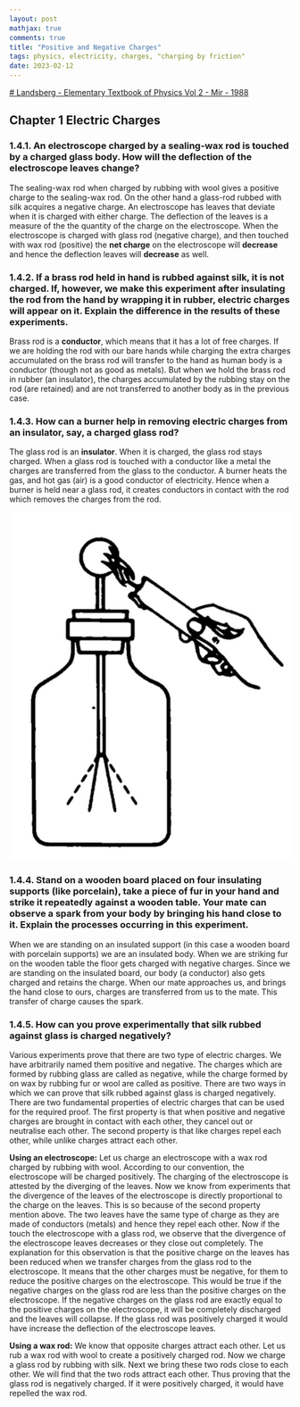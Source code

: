 ```yaml
---
layout: post
mathjax: true
comments: true
title: "Positive and Negative Charges"
tags: physics, electricity, charges, "charging by friction"
date: 2023-02-12
---
```

[# Landsberg - Elementary Textbook of Physics Vol 2 - Mir - 1988](https://archive.org/details/LandsbergElementaryTextbookOnPhysicsVol2Mir1988)

## Chapter 1 Electric Charges

### 1.4.1. An electroscope charged by a sealing-wax rod is touched by a charged glass body. How will the deflection of the electroscope leaves change?

The sealing-wax rod when charged by rubbing with wool gives a positive charge to the sealing-wax rod. On the other hand a glass-rod rubbed with silk acquires a negative charge. An electroscope has leaves that deviate when it is charged with either charge. The deflection of the leaves is a measure of the the quantity of the charge on the electroscope. When the electroscope is charged with glass rod (negative charge), and then touched with wax rod (positive) the **net charge** on the electroscope will **decrease** and hence the deflection leaves will **decrease** as well.




### 1.4.2. If a brass rod held in hand is rubbed against silk, it is not charged. If, however, we make this experiment after insulating the rod from the hand by wrapping it in rubber, electric charges will appear on it. Explain the difference in the results of these experiments.

Brass rod is a **conductor**, which means that it has a lot of free charges. If we are holding the rod with our bare hands while charging the extra charges accumulated on the brass rod will transfer to the hand as human body is a conductor (though not as good as metals). But when we hold the brass rod in rubber (an insulator), the charges accumulated by the rubbing stay on the rod (are retained) and are not transferred to another body as in the previous case.


### 1.4.3. How can a burner help in removing electric charges from an insulator, say, a charged glass rod?

The glass rod is an **insulator**. When it is charged, the glass rod stays charged. When a glass rod is touched with a conductor like a metal the charges are transferred from the glass to the conductor. A burner heats the gas, and hot gas (air) is a good conductor of electricity. Hence when a burner is held near a glass rod, it creates conductors in contact with the rod which removes the 
charges from the rod.

   ![Discharging by flame](/assets/figs/landsberg/vol-2/ch-01/flame-charge.jpg)  

### 1.4.4. Stand on a wooden board placed on four insulating supports (like porcelain), take a piece of fur in your hand and strike it repeatedly against a wooden table. Your mate can observe a spark from your body by bringing his hand close to it. Explain the processes occurring in this experiment.

When we are standing on an insulated support (in this case a wooden board with porcelain supports) we are an insulated body. When we are striking fur on the wooden table the floor gets charged with negative charges. Since we are standing on the insulated board, our body (a conductor) also gets charged and retains the charge. When our mate approaches us, and brings the hand close to ours, charges are transferred from us to the mate. This transfer of charge causes the spark.

### 1.4.5. How can you prove experimentally that silk rubbed against glass is charged negatively?

Various experiments prove that there are two type of electric charges.  We have arbitrarily named them positive and negative. The charges which are formed by rubbing glass are called as negative, while the charge formed by on wax by rubbing fur or wool are called as positive. There are two ways in which we can prove that silk rubbed against glass is charged negatively. There are two fundamental properties of electric charges that can be used for the required proof. The first property is that when positive and negative charges are brought in contact with each other, they cancel out or neutralise each other. The second property is that like charges repel each other, while unlike charges attract each other. 

**Using an electroscope:** Let us charge an electroscope with a wax rod charged by rubbing with wool. According to our convention, the electroscope will be charged positively. The charging of the electroscope is attested by the diverging of the leaves. Now we know from experiments that the divergence of the leaves of the electroscope is directly proportional to the charge on the leaves. This is so because of the second property mention above. The two leaves have the same type of charge as they are made of conductors (metals) and hence they repel each other. Now if the touch the electroscope with a glass rod, we observe that the divergence of the electroscope leaves decreases or they close out completely. The explanation for this observation is that the positive charge on the leaves has been reduced when we transfer charges from the glass rod to the electroscope. It means that the other charges must be negative, for them to reduce the positive charges on the electroscope. This would be true if the negative charges on the glass rod are less than the positive charges on the electroscope. If the negative charges on the glass rod are exactly equal to the positive charges on the electroscope, it will be completely discharged and the leaves will collapse. If the glass rod was positively charged it would have increase the deflection of the electroscope leaves.

**Using a wax rod:** We know that opposite charges attract each other. Let us rub a wax rod with wool to create a positively charged rod. Now we charge a glass rod by rubbing with silk. Next we bring these two rods close to each other. We will find that the two rods attract each other. Thus proving that the glass rod is negatively charged. If it were positively charged, it would have repelled the wax rod. 

